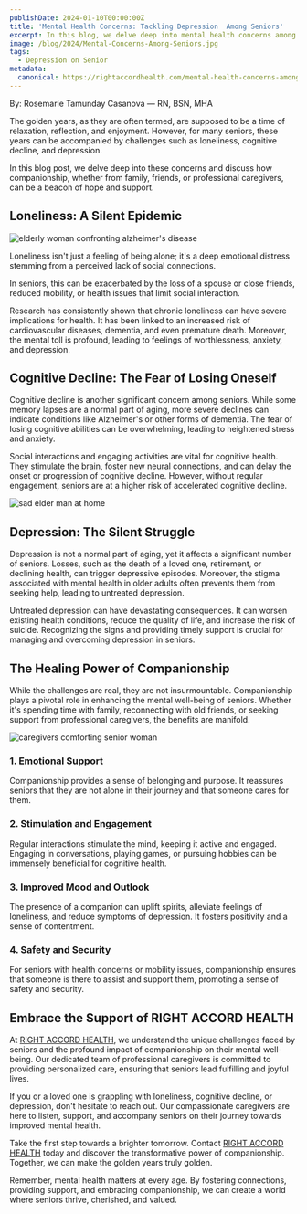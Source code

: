```yaml
---
publishDate: 2024-01-10T00:00:00Z
title: 'Mental Health Concerns: Tackling Depression  Among Seniors'
excerpt: In this blog, we delve deep into mental health concerns among seniors and discuss how companionship from family or caregivers can be a beacon of hope.
image: /blog/2024/Mental-Concerns-Among-Seniors.jpg
tags:
  - Depression on Senior
metadata:
  canonical: https://rightaccordhealth.com/mental-health-concerns-among-seniors
---
```



By: Rosemarie Tamunday Casanova — RN, BSN, MHA


The golden years, as they are often termed, are supposed to be a time of relaxation, reflection, and enjoyment. However, for many seniors, these years can be accompanied by challenges such as loneliness, cognitive decline, and depression.

In this blog post, we delve deep into these concerns and discuss how companionship, whether from family, friends, or professional caregivers, can be a beacon of hope and support.

Loneliness: A Silent Epidemic
-----------------------------

![elderly woman confronting alzheimer's disease](/blog/2024/elderly-woman-confronting-alzheimer-s-disease.jpg)

Loneliness isn't just a feeling of being alone; it's a deep emotional distress stemming from a perceived lack of social connections.

In seniors, this can be exacerbated by the loss of a spouse or close friends, reduced mobility, or health issues that limit social interaction.

Research has consistently shown that chronic loneliness can have severe implications for health. It has been linked to an increased risk of cardiovascular diseases, dementia, and even premature death. Moreover, the mental toll is profound, leading to feelings of worthlessness, anxiety, and depression.

Cognitive Decline: The Fear of Losing Oneself
---------------------------------------------

Cognitive decline is another significant concern among seniors. While some memory lapses are a normal part of aging, more severe declines can indicate conditions like Alzheimer's or other forms of dementia. The fear of losing cognitive abilities can be overwhelming, leading to heightened stress and anxiety.

Social interactions and engaging activities are vital for cognitive health. They stimulate the brain, foster new neural connections, and can delay the onset or progression of cognitive decline. However, without regular engagement, seniors are at a higher risk of accelerated cognitive decline.

![sad elder man at home](/blog/2024/sad-elder-man-home.jpg)

Depression: The Silent Struggle
-------------------------------

Depression is not a normal part of aging, yet it affects a significant number of seniors. Losses, such as the death of a loved one, retirement, or declining health, can trigger depressive episodes. Moreover, the stigma associated with mental health in older adults often prevents them from seeking help, leading to untreated depression.

Untreated depression can have devastating consequences. It can worsen existing health conditions, reduce the quality of life, and increase the risk of suicide. Recognizing the signs and providing timely support is crucial for managing and overcoming depression in seniors.

The Healing Power of Companionship
----------------------------------

While the challenges are real, they are not insurmountable. Companionship plays a pivotal role in enhancing the mental well-being of seniors. Whether it's spending time with family, reconnecting with old friends, or seeking support from professional caregivers, the benefits are manifold.

![caregivers comforting senior woman](/blog/2024/medium-shot-women-sitting-couch.jpg)

### 1\. Emotional Support

Companionship provides a sense of belonging and purpose. It reassures seniors that they are not alone in their journey and that someone cares for them.

### 2\. Stimulation and Engagement

Regular interactions stimulate the mind, keeping it active and engaged. Engaging in conversations, playing games, or pursuing hobbies can be immensely beneficial for cognitive health.

### 3\. Improved Mood and Outlook

The presence of a companion can uplift spirits, alleviate feelings of loneliness, and reduce symptoms of depression. It fosters positivity and a sense of contentment.

### 4\. Safety and Security

For seniors with health concerns or mobility issues, companionship ensures that someone is there to assist and support them, promoting a sense of safety and security.

Embrace the Support of RIGHT ACCORD HEALTH
------------------------------------------

At [RIGHT ACCORD HEALTH](https://rightaccordhealth.com), we understand the unique challenges faced by seniors and the profound impact of companionship on their mental well-being. Our dedicated team of professional caregivers is committed to providing personalized care, ensuring that seniors lead fulfilling and joyful lives.

If you or a loved one is grappling with loneliness, cognitive decline, or depression, don't hesitate to reach out. Our compassionate caregivers are here to listen, support, and accompany seniors on their journey towards improved mental health.

Take the first step towards a brighter tomorrow. Contact [RIGHT ACCORD HEALTH](https://rightaccordhealth.com/contact-us.html) today and discover the transformative power of companionship. Together, we can make the golden years truly golden.

Remember, mental health matters at every age. By fostering connections, providing support, and embracing companionship, we can create a world where seniors thrive, cherished, and valued.